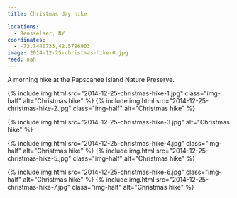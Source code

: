 ```yaml
---
title: Christmas day hike

locations:
  - Rensselaer, NY
coordinates:
  - -73.7440735,42.5726903
image: 2014-12-25-christmas-hike-0.jpg
feed: nah
---
```


A morning hike at the Papscanee Island Nature Preserve.

<div class="photos">

{% include img.html src="2014-12-25-christmas-hike-1.jpg" class="img-half" alt="Christmas hike" %}
{% include img.html src="2014-12-25-christmas-hike-2.jpg" class="img-half" alt="Christmas hike" %}

{% include img.html src="2014-12-25-christmas-hike-3.jpg" alt="Christmas hike" %}

{% include img.html src="2014-12-25-christmas-hike-4.jpg" class="img-half" alt="Christmas hike" %}
{% include img.html src="2014-12-25-christmas-hike-5.jpg" class="img-half" alt="Christmas hike" %}

{% include img.html src="2014-12-25-christmas-hike-6.jpg" class="img-half" alt="Christmas hike" %}
{% include img.html src="2014-12-25-christmas-hike-7.jpg" class="img-half" alt="Christmas hike" %}

</div>
